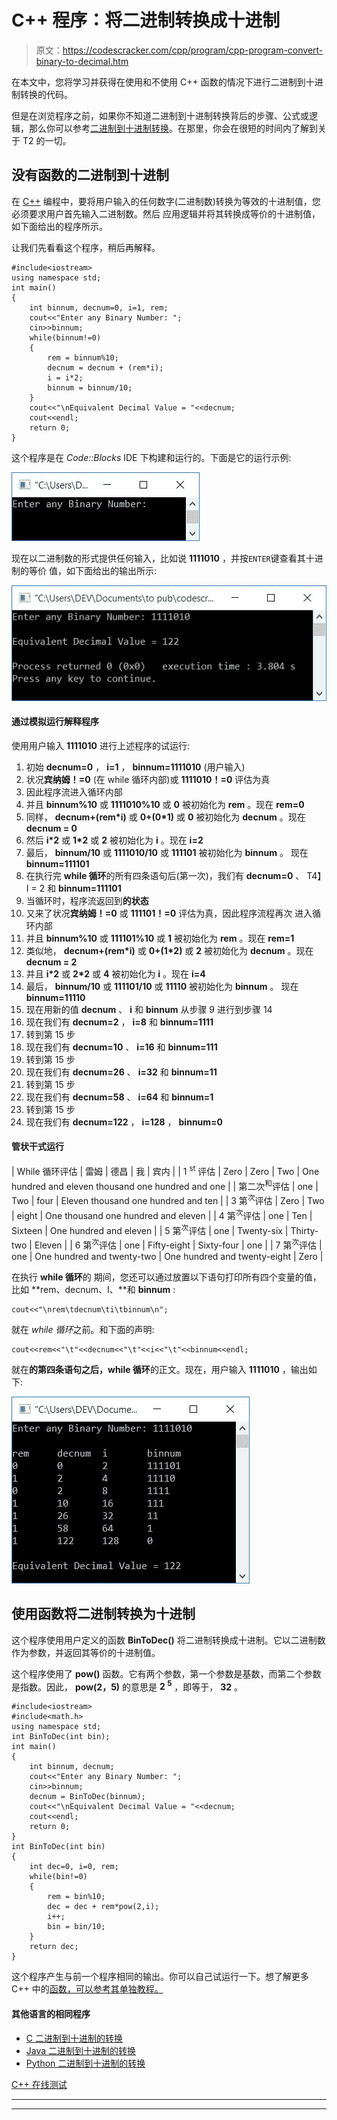 # C++ 程序：将二进制转换成十进制

> 原文：<https://codescracker.com/cpp/program/cpp-program-convert-binary-to-decimal.htm>

在本文中，您将学习并获得在使用和不使用 C++ 函数的情况下进行二进制到十进制转换的代码。

但是在浏览程序之前，如果你不知道二进制到十进制转换背后的步骤、公式或逻辑，那么你可以参考[二进制到十进制转换](/computer-fundamental/binary-to-decimal.htm)。在那里，你会在很短的时间内了解到关于 T2 的一切。

## 没有函数的二进制到十进制

在 [C++](/cpp/index.htm) 编程中，要将用户输入的任何数字(二进制数)转换为等效的十进制值，您必须要求用户首先输入二进制数。然后 应用逻辑并将其转换成等价的十进制值，如下面给出的程序所示。

让我们先看看这个程序，稍后再解释。

```
#include<iostream>
using namespace std;
int main()
{
    int binnum, decnum=0, i=1, rem;
    cout<<"Enter any Binary Number: ";
    cin>>binnum;
    while(binnum!=0)
    {
        rem = binnum%10;
        decnum = decnum + (rem*i);
        i = i*2;
        binnum = binnum/10;
    }
    cout<<"\nEquivalent Decimal Value = "<<decnum;
    cout<<endl;
    return 0;
}
```

这个程序是在 *Code::Blocks* IDE 下构建和运行的。下面是它的运行示例:

![C++ program convert number from binary to decimal](img/467fc63e302643109c5a694b4db28a93.png)

现在以二进制数的形式提供任何输入，比如说 **1111010** ，并按`ENTER`键查看其十进制的等价 值，如下面给出的输出所示:

![binary to decimal c++](img/20ab663ce0702ce6d129caf7e60f87d9.png)

#### 通过模拟运行解释程序

使用用户输入 **1111010** 进行上述程序的试运行:

1.  初始 **decnum=0** ， **i=1** ， **binnum=1111010** (用户输入)
2.  状况**宾纳姆！=0** (在 while 循环内部)或 **1111010！=0** 评估为真
3.  因此程序流进入循环内部
4.  并且 **binnum%10** 或 **1111010%10** 或 **0** 被初始化为 **rem** 。现在 **rem=0**
5.  同样， **decnum+(rem*i)** 或 **0+(0*1)** 或 **0** 被初始化为 **decnum** 。现在 **decnum = 0**
6.  然后 **i*2** 或 **1*2** 或 **2** 被初始化为 **i** 。现在 **i=2**
7.  最后， **binnum/10** 或 **1111010/10** 或 **111101** 被初始化为 **binnum** 。 现在 **binnum=111101**
8.  在执行完 **while 循环**的所有四条语句后(第一次)，我们有 **decnum=0** 、 T4】I = 2 和 **binnum=111101**
9.  当循环时，程序流返回到**的状态**
10.  又来了状况**宾纳姆！=0** 或 **111101！=0** 评估为真，因此程序流程再次 进入循环内部
11.  并且 **binnum%10** 或 **111101%10** 或 **1** 被初始化为 **rem** 。现在 **rem=1**
12.  类似地， **decnum+(rem*i)** 或 **0+(1*2)** 或 **2** 被初始化为 **decnum** 。现在 **decnum = 2**
13.  并且 **i*2** 或 **2*2** 或 **4** 被初始化为 **i** 。现在 **i=4**
14.  最后， **binnum/10** 或 **111101/10** 或 **11110** 被初始化为 **binnum** 。 现在 **binnum=11110**
15.  现在用新的值 **decnum** 、 **i** 和 **binnum** 从步骤 9 进行到步骤 14
16.  现在我们有 **decnum=2** ， **i=8** 和 **binnum=1111**
17.  转到第 15 步
18.  现在我们有 **decnum=10** 、 **i=16** 和 **binnum=111**
19.  转到第 15 步
20.  现在我们有 **decnum=26** 、 **i=32** 和 **binnum=11**
21.  转到第 15 步
22.  现在我们有 **decnum=58** 、 **i=64** 和 **binnum=1**
23.  转到第 15 步
24.  现在我们有 **decnum=122** ， **i=128** ， **binnum=0**

#### 管状干式运行

| While 循环评估 | 雷姆 | 德昌 | 我 | 宾内 |
| 1 <sup>st</sup> 评估 | Zero | Zero | Two | One hundred and eleven thousand one hundred and one |
| 第二次<sup>和</sup>评估 | one | Two | four | Eleven thousand one hundred and ten |
| 3 第<sup>次</sup>评估 | Zero | Two | eight | One thousand one hundred and eleven |
| 4 第<sup>次</sup>评估 | one | Ten | Sixteen | One hundred and eleven |
| 5 第<sup>次</sup>评估 | one | Twenty-six | Thirty-two | Eleven |
| 6 第<sup>次</sup>评估 | one | Fifty-eight | Sixty-four | one |
| 7 第<sup>次</sup>评估 | one | One hundred and twenty-two | One hundred and twenty-eight | Zero |

在执行 **while 循环**的 期间，您还可以通过放置以下语句打印所有四个变量的值，比如 **rem、decnum、I、**和 **binnum** :

```
cout<<"\nrem\tdecnum\ti\tbinnum\n";
```

就在 *while 循环*之前。和下面的声明:

```
cout<<rem<<"\t"<<decnum<<"\t"<<i<<"\t"<<binnum<<endl;
```

就在**的第四条语句之后，while 循环**的正文。现在，用户输入 **1111010** ，输出如下:

![binary to decimal conversion c++](img/9000f1748ee05e20e57f8c4799aa7f69.png)

## 使用函数将二进制转换为十进制

这个程序使用用户定义的函数 **BinToDec()** 将二进制转换成十进制。它以二进制数 作为参数，并返回其等价的十进制值。

这个程序使用了 **pow()** 函数。它有两个参数，第一个参数是基数，而第二个参数是指数。因此， **pow(2，5)** 的意思是 **2 <sup>5</sup>** ，即等于， **32** 。

```
#include<iostream>
#include<math.h>
using namespace std;
int BinToDec(int bin);
int main()
{
    int binnum, decnum;
    cout<<"Enter any Binary Number: ";
    cin>>binnum;
    decnum = BinToDec(binnum);
    cout<<"\nEquivalent Decimal Value = "<<decnum;
    cout<<endl;
    return 0;
}
int BinToDec(int bin)
{
    int dec=0, i=0, rem;
    while(bin!=0)
    {
        rem = bin%10;
        dec = dec + rem*pow(2,i);
        i++;
        bin = bin/10;
    }
    return dec;
}
```

这个程序产生与前一个程序相同的输出。你可以自己试运行一下。想了解更多 C++ 中的[函数，可以参考其单独教程。](/cpp/cpp-functions.htm)

#### 其他语言的相同程序

*   [C 二进制到十进制的转换](/c/program/c-program-convert-binary-to-decimal.htm)
*   [Java 二进制到十进制的转换](/java/program/java-program-convert-binary-to-decimal.htm)
*   [Python 二进制到十进制的转换](/python/program/python-program-convert-binary-to-decimal.htm)

[C++ 在线测试](/exam/showtest.php?subid=3)

* * *

* * *